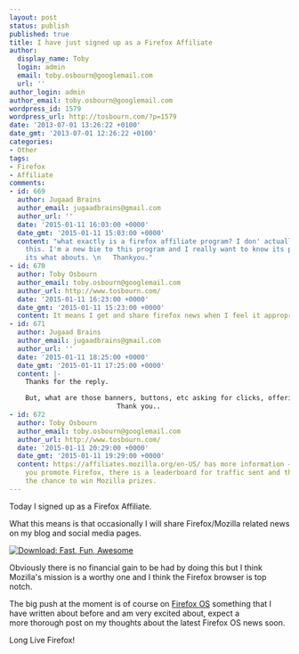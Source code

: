 ```yaml
---
layout: post
status: publish
published: true
title: I have just signed up as a Firefox Affiliate
author:
  display_name: Toby
  login: admin
  email: toby.osbourn@googlemail.com
  url: ''
author_login: admin
author_email: toby.osbourn@googlemail.com
wordpress_id: 1579
wordpress_url: http://tosbourn.com/?p=1579
date: '2013-07-01 13:26:22 +0100'
date_gmt: '2013-07-01 12:26:22 +0100'
categories:
- Other
tags:
- Firefox
- Affiliate
comments:
- id: 669
  author: Jugaad Brains
  author_email: jugaadbrains@gmail.com
  author_url: ''
  date: '2015-01-11 16:03:00 +0000'
  date_gmt: '2015-01-11 15:03:00 +0000'
  content: "what exactly is a firefox affiliate program? I don' actually understand
    this. I'm a new bie to this program and I really want to know its programs and
    its what abouts. \n   Thankyou."
- id: 670
  author: Toby Osbourn
  author_email: toby.osbourn@googlemail.com
  author_url: http://www.tosbourn.com/
  date: '2015-01-11 16:23:00 +0000'
  date_gmt: '2015-01-11 15:23:00 +0000'
  content: It means I get and share firefox news when I feel it appropriate :-)
- id: 671
  author: Jugaad Brains
  author_email: jugaadbrains@gmail.com
  author_url: ''
  date: '2015-01-11 18:25:00 +0000'
  date_gmt: '2015-01-11 17:25:00 +0000'
  content: |-
    Thanks for the reply.

    But, what are those banners, buttons, etc asking for clicks, offering T-shirts, can you elaborate. Is this any kind of use for me? If so how?
                           Thank you..
- id: 672
  author: Toby Osbourn
  author_email: toby.osbourn@googlemail.com
  author_url: http://www.tosbourn.com/
  date: '2015-01-11 20:29:00 +0000'
  date_gmt: '2015-01-11 19:29:00 +0000'
  content: https://affiliates.mozilla.org/en-US/ has more information – Basically
    you promote Firefox, there is a leaderboard for traffic sent and the leaders get
    the chance to win Mozilla prizes.
---
```

<p>Today I signed up as a Firefox Affiliate.</p>
<p>What this means is that occasionally I will share Firefox/Mozilla related news on my blog and social media pages.</p>
<p><a href="//affiliates.mozilla.org/link/banner/39948"><img src="//affiliates.mozilla.org/media/uploads/banners/fd4b8f93cb98d8776bdda2220065fef3c62b74a3.png" alt="Download: Fast, Fun, Awesome" /></a></p>
<p>Obviously there is no financial gain to be had by doing this but I think Mozilla's mission is a worthy one and I think the Firefox browser is top notch.</p>
<p>The big push at the moment is of course on <a href="http://affiliates.mozilla.org/link/banner/39949">Firefox OS</a> something that I have written about before and am very excited about, expect a more thorough post on my thoughts about the latest Firefox OS news soon.</p>
<p>Long Live Firefox!</p>
